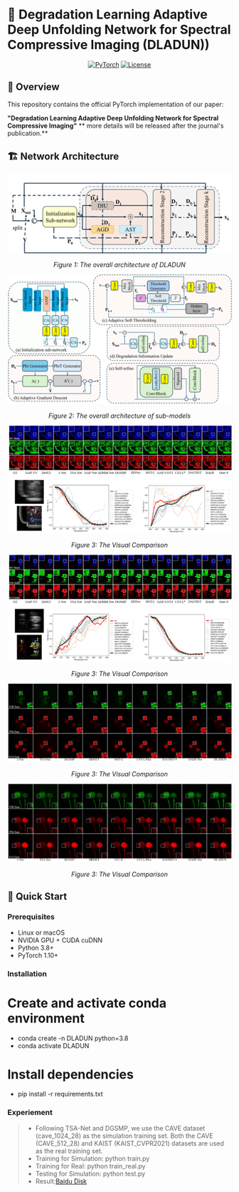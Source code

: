 # 🎯 Degradation Learning Adaptive Deep Unfolding Network for Spectral Compressive Imaging (DLADUN))

<div align="center">

<!-- [![Paper Status](https://img.shields.io/badge/Paper-Published%20in%20IEEE%20TMM-success?style=for-the-badge)](https://ieeexplore.ieee.org/document/10214675)-->
[![PyTorch](https://img.shields.io/badge/PyTorch-EE4C2C?style=for-the-badge&logo=pytorch&logoColor=white)](https://pytorch.org)
[![License](https://img.shields.io/badge/License-Apache%202.0-blue?style=for-the-badge)](LICENSE)
<!-- [![GitHub stars](https://img.shields.io/github/stars/liu-lei98/DADFNet?style=for-the-badge)](https://github.com/liu-lei98/DADFNet)-->

</div>

## 📌 Overview
This repository contains the official PyTorch implementation of our paper:

**"Degradation Learning Adaptive Deep Unfolding Network for Spectral Compressive Imaging"**
** more details will be released after the journal's publication.**

## 🏗️ Network Architecture
<div align="center">
  <img src="https://github.com/liu-lei98/DLADUN/blob/main/Figures/overall.png"   alt="">
  <p><em>Figure 1: The overall architecture of DLADUN </em></p>
  <img src="https://github.com/liu-lei98/DLADUN/blob/main/Figures/subfigure.png" alt="">
  <p><em>Figure 2: The overall architecture of sub-models </em></p>
  <img src="https://github.com/liu-lei98/DLADUN/blob/main/Figures/ZOOM_SIM_5.png"  alt="">
  <p><em>Figure 3: The Visual Comparison </em></p>
  <img src="https://github.com/liu-lei98/DLADUN/blob/main/Figures/ZOOM_SIM_8.png"  alt="">
  <p><em>Figure 3: The Visual Comparison </em></p>
  <img src="https://github.com/liu-lei98/DLADUN/blob/main/Figures/ZOOM-REAL-1.png"  alt="">
  <p><em>Figure 3: The Visual Comparison </em></p>
  <img src="https://github.com/liu-lei98/DLADUN/blob/main/Figures/ZOOM-REAL-4.png"  alt="">
  <p><em>Figure 3: The Visual Comparison </em></p>
</div>

## 🚀 Quick Start

### Prerequisites
- Linux or macOS
- NVIDIA GPU + CUDA cuDNN
- Python 3.8+
- PyTorch 1.10+

### Installation

# Create and activate conda environment
- conda create -n DLADUN python=3.8
- conda activate DLADUN

# Install dependencies
- pip install -r requirements.txt

### Experiement

>- Following TSA-Net and DGSMP, we use the CAVE dataset (cave_1024_28) as the simulation training set. Both the CAVE (CAVE_512_28) and KAIST (KAIST_CVPR2021) datasets are used as the real training set.
>- Training for Simulation: python train.py
>- Training for Real: python train_real.py
>- Testing for Simulation: python test.py
>- Result:[Baidu Disk](https://pan.baidu.com/s/q27j1oLF10q3ghTuFu1p-4R9bDA?pwd=)
